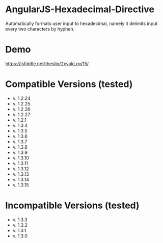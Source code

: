 # AngularJS-Hexadecimal-Directive
Automatically formats user input to hexadecimal, namely it delimits input every two characters by hyphen.


# Demo
https://jsfiddle.net/theslip/2xyakLqv/15/

# Compatible Versions (tested)
- v. 1.2.24
- v. 1.2.25
- v. 1.2.26
- v. 1.2.27
- v. 1.2.1
- v. 1.3.4
- v. 1.3.5
- v. 1.3.6
- v. 1.3.7
- v. 1.3.8
- v. 1.3.9
- v. 1.3.10
- v. 1.3.11
- v. 1.3.12
- v. 1.3.13
- v. 1.3.14
- v. 1.3.15

# Incompatible Versions (tested)
- v. 1.3.3
- v. 1.3.2
- v. 1.3.1
- v. 1.3.0

